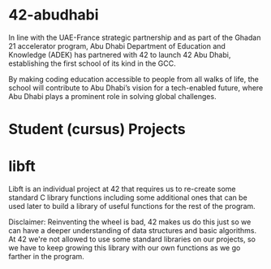 # 42-abudhabi
In line with the UAE-France strategic partnership and as part of the Ghadan 21 accelerator program, Abu Dhabi Department of Education and Knowledge (ADEK) has partnered with 42 to launch 42 Abu Dhabi, establishing the first school of its kind in the GCC.

By making coding education accessible to people from all walks of life, the school will contribute to Abu Dhabi’s vision for a tech-enabled future, where Abu Dhabi plays a prominent role in solving global challenges.
# Student (cursus) Projects 
# libft
Libft is an individual project at 42 that requires us to re-create some standard C library functions including some additional ones that can be used later to build a library of useful functions for the rest of the program.

Disclaimer: Reinventing the wheel is bad, 42 makes us do this just so we can have a deeper understanding of data structures and basic algorithms. At 42 we're not allowed to use some standard libraries on our projects, so we have to keep growing this library with our own functions as we go farther in the program.
